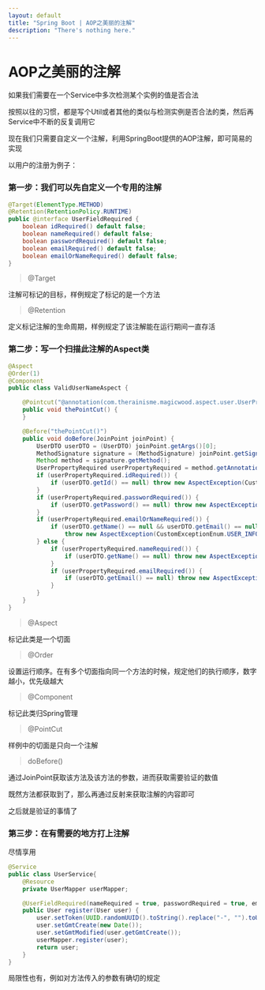 ```yaml
---
layout: default
title: "Spring Boot | AOP之美丽的注解"
description: "There's nothing here."
---
```


# AOP之美丽的注解

如果我们需要在一个Service中多次检测某个实例的值是否合法

按照以往的习惯，都是写个Util或者其他的类似与检测实例是否合法的类，然后再Service中不断的反复调用它

现在我们只需要自定义一个注解，利用SpringBoot提供的AOP注解，即可简易的实现

以用户的注册为例子：

### 第一步：我们可以先自定义一个专用的注解

```java
@Target(ElementType.METHOD)
@Retention(RetentionPolicy.RUNTIME)
public @interface UserFieldRequired {
    boolean idRequired() default false;
    boolean nameRequired() default false;
    boolean passwordRequired() default false;
    boolean emailRequired() default false;
    boolean emailOrNameRequired() default false;
}
```

> @Target

注解可标记的目标，样例规定了标记的是一个方法

> @Retention

定义标记注解的生命周期，样例规定了该注解能在运行期间一直存活

### 第二步：写一个扫描此注解的Aspect类

```java
@Aspect
@Order(1)
@Component
public class ValidUserNameAspect {

    @Pointcut("@annotation(com.therainisme.magicwood.aspect.user.UserPropertyRequired)")
    public void thePointCut() {
    }

    @Before("thePointCut()")
    public void doBefore(JoinPoint joinPoint) {
        UserDTO userDTO = (UserDTO) joinPoint.getArgs()[0];
        MethodSignature signature = (MethodSignature) joinPoint.getSignature();
        Method method = signature.getMethod();
        UserPropertyRequired userPropertyRequired = method.getAnnotation(UserPropertyRequired.class);
        if (userPropertyRequired.idRequired()) {
            if (userDTO.getId() == null) throw new AspectException(CustomExceptionEnum.USER_INFO_INVALID);
        }
        if (userPropertyRequired.passwordRequired()) {
            if (userDTO.getPassword() == null) throw new AspectException(CustomExceptionEnum.USER_INFO_INVALID);
        }
        if (userPropertyRequired.emailOrNameRequired()) {
            if (userDTO.getName() == null && userDTO.getEmail() == null)
                throw new AspectException(CustomExceptionEnum.USER_INFO_INVALID);
        } else {
            if (userPropertyRequired.nameRequired()) {
                if (userDTO.getName() == null) throw new AspectException(CustomExceptionEnum.USER_INFO_INVALID);
            }
            if (userPropertyRequired.emailRequired()) {
                if (userDTO.getEmail() == null) throw new AspectException(CustomExceptionEnum.USER_INFO_INVALID);
            }
        }
    }
}
```

> @Aspect

标记此类是一个切面

> @Order

设置运行顺序。在有多个切面指向同一个方法的时候，规定他们的执行顺序，数字越小，优先级越大

> @Component

标记此类归Spring管理

> @PointCut

样例中的切面是只向一个注解

> doBefore()

通过JoinPoint获取该方法及该方法的参数，进而获取需要验证的数值

既然方法都获取到了，那么再通过反射来获取注解的内容即可

之后就是验证的事情了

### 第三步：在有需要的地方打上注解

尽情享用

```java
@Service
public class UserService{
    @Resource
    private UserMapper userMapper;

    @UserFieldRequired(nameRequired = true, passwordRequired = true, emailRequired = true)
    public User register(User user) {
        user.setToken(UUID.randomUUID().toString().replace("-", "").toUpperCase());
        user.setGmtCreate(new Date());
        user.setGmtModified(user.getGmtCreate());
        userMapper.register(user);
        return user;
    }
}
```

局限性也有，例如对方法传入的参数有确切的规定

